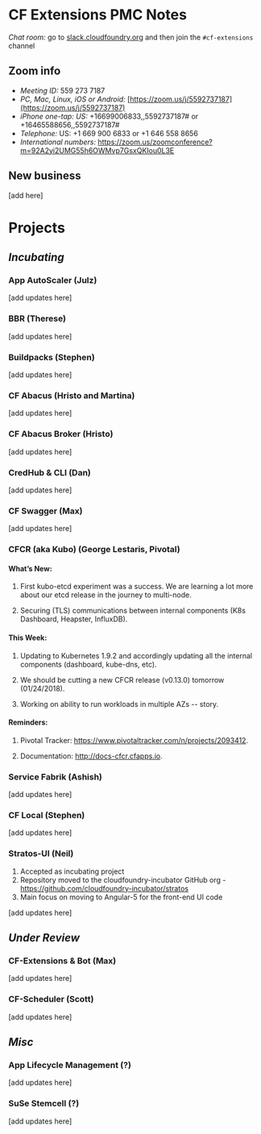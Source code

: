 # CF Extensions PMC Notes

*Chat room:* go to [slack.cloudfoundry.org](https://slack.cloudfoundry.org) and then join the `#cf-extensions` channel

## Zoom info

- *Meeting ID:* 559 273 7187
- *PC, Mac, Linux, iOS or Android:* [https://zoom.us/j/5592737187](https://zoom.us/j/5592737187)
- *iPhone one-tap: US:* +16699006833,,5592737187#  or +16465588656,,5592737187# 
- *Telephone:* US: +1 669 900 6833  or +1 646 558 8656 
- *International numbers:* https://zoom.us/zoomconference?m=92A2yi2UMG55h6OWMvp7GsxQKIou0L3E

## New business

[add here]

# Projects

## _Incubating_

### App AutoScaler (Julz)

[add updates here]

### BBR (Therese)

[add updates here]

### Buildpacks (Stephen)

[add updates here]

### CF Abacus (Hristo and Martina)

[add updates here]

### CF Abacus Broker (Hristo)

[add updates here]

### CredHub & CLI (Dan)

[add updates here]

### CF Swagger (Max)

[add updates here]

### CFCR (aka Kubo) (George Lestaris, Pivotal)

#### What’s New:

1. First kubo-etcd experiment was a success. We are learning a lot more about our etcd release in the journey to multi-node.

2. Securing (TLS) communications between internal components (K8s Dashboard, Heapster, InfluxDB).

#### This Week:

1. Updating to Kubernetes 1.9.2 and accordingly updating all the internal components (dashboard, kube-dns, etc).

2. We should be cutting a new CFCR release (v0.13.0) tomorrow (01/24/2018).

3. Working on ability to run workloads in multiple AZs  -- story.

#### Reminders:

1. Pivotal Tracker: https://www.pivotaltracker.com/n/projects/2093412.

2. Documentation: http://docs-cfcr.cfapps.io.

### Service Fabrik (Ashish)

[add updates here]

### CF Local (Stephen)

[add updates here]

### Stratos-UI (Neil)

1. Accepted as incubating project
2. Repository moved to the cloudfoundry-incubator GitHub org - https://github.com/cloudfoundry-incubator/stratos
3. Main focus on moving to Angular-5 for the front-end UI code

[add updates here]

## _Under Review_

### CF-Extensions & Bot (Max)

[add updates here]

### CF-Scheduler (Scott)

[add updates here]

## _Misc_

### App Lifecycle Management (?)

[add updates here]

### SuSe Stemcell (?)

[add updates here]
